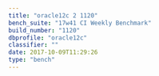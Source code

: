 ```yaml
---
title: "oracle12c 2 1120"
bench_suite: "17w41 CI Weekly Benchmark"
build_number: "1120"
dbprofile: "oracle12c"
classifier: ""
date: 2017-10-09T11:29:26
type: "bench"
---
```


